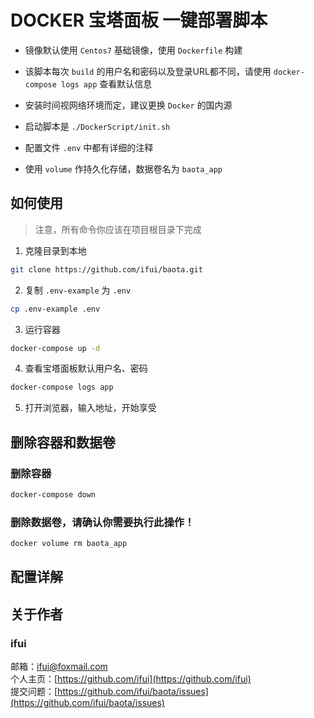 # DOCKER 宝塔面板 一键部署脚本

- 镜像默认使用 `Centos7` 基础镜像，使用 `Dockerfile` 构建

- 该脚本每次 `build` 的用户名和密码以及登录URL都不同，请使用 `docker-compose logs app` 查看默认信息

- 安装时间视网络环境而定，建议更换 `Docker` 的国内源

- 启动脚本是 `./DockerScript/init.sh`

- 配置文件 `.env` 中都有详细的注释

- 使用 `volume` 作持久化存储，数据卷名为 `baota_app`

## 如何使用

> 注意，所有命令你应该在项目根目录下完成

1. 克隆目录到本地
```bash
git clone https://github.com/ifui/baota.git
```

2. 复制 `.env-example` 为 `.env`
```bash
cp .env-example .env
```

3. 运行容器
```bash
docker-compose up -d
```

4. 查看宝塔面板默认用户名、密码
```bash
docker-compose logs app
```

5. 打开浏览器，输入地址，开始享受

## 删除容器和数据卷

### 删除容器
```bash
docker-compose down
```
### 删除数据卷，请确认你需要执行此操作！
```bash
docker volume rm baota_app
```

## 配置详解


## 关于作者
### ifui
邮箱：ifui@foxmail.com \
个人主页：[https://github.com/ifui](https://github.com/ifui) \
提交问题：[https://github.com/ifui/baota/issues](https://github.com/ifui/baota/issues)